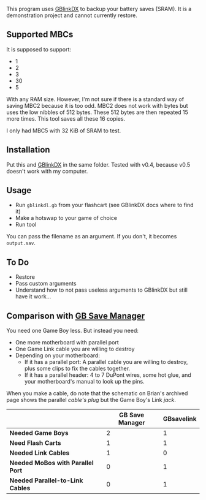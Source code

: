 This program uses [GBlinkDX](https://github.com/tzlion/gblinkdx) to backup your battery saves (SRAM). It is a demonstration project and cannot currently restore.


## Supported MBCs

It is supposed to support:

- 1
- 2
- 3
- 30
- 5

With any RAM size. However, I'm not sure if there is a standard way of saving MBC2 because it is too odd. MBC2 does not work with bytes but uses the low nibbles of 512 bytes. These 512 bytes are then repeated 15 more times. This tool saves all these 16 copies.

I only had MBC5 with 32 KiB of SRAM to test.


## Installation

Put this and [GBlinkDX](https://github.com/tzlion/gblinkdx) in the same folder. Tested with v0.4, because v0.5 doesn't work with my computer.


## Usage

- Run `gblinkdl.gb` from your flashcart (see GBlinkDX docs where to find it)
- Make a hotswap to your game of choice
- Run tool

You can pass the filename as an argument. If you don't, it becomes `output.sav`.


## To Do

- Restore
- Pass custom arguments
- Understand how to not pass useless arguments to GBlinkDX but still have it work...


## Comparison with [GB Save Manager](https://github.com/Gronis/gb-save-manager)

You need one Game Boy less. But instead you need:
- One more motherboard with parallel port
- One Game Link cable you are willing to destroy
- Depending on your motherboard:
  - If it has a parallel port: A parallel cable you are willing to destroy, plus some clips to fix the cables together.
  - If it has a parallel header: 4 to 7 DuPont wires, some hot glue, and your motherboard's manual to look up the pins.
 
When you make a cable, do note that the schematic on Brian's archived page shows the parallel _cable's plug_ but the Game Boy's Link _jack_.

|                                     | GB Save Manager | GBsavelink
| ----------------------------------- | --------------- | ----------
| **Needed Game Boys**                | 2               | 1
| **Need Flash Carts**                | 1               | 1
| **Needed Link Cables**              | 1               | 0
| **Needed MoBos with Parallel Port** | 0               | 1
| **Needed Parallel-to-Link Cables**  | 0               | 1
